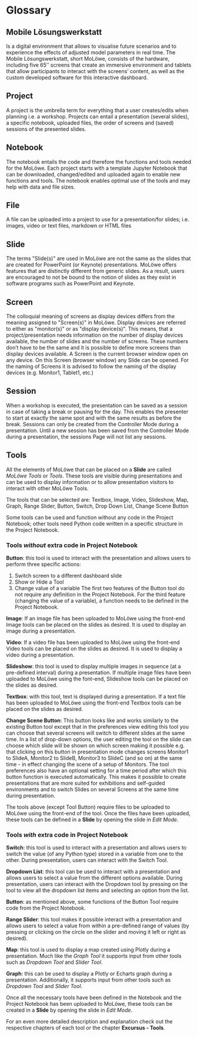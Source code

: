 # Glossary

## **Mobile Lösungswerkstatt**
Is a digital environment that allows to visualise future scenarios and to experience the effects of adjusted model parameters in real time. The Mobile Lösungswerkstatt, short MoLöwe, consists of the hardware, including five 65’’ screens that create an immersive environment and tablets that allow participants to interact with the screens’ content, as well as the custom developed software for this interactive dashboard.

## **Project**
A project is the umbrella term for everything that a user creates/edits when planning i.e. a workshop. Projects can entail a presentation (several slides), a specific notebook, uploaded files, the order of screens and (saved) sessions of the presented slides.

## **Notebook**
The notebook entails the code and therefore the functions and tools needed for the MoLöwe. Each project starts with a template Jupyter Notebook that can be downloaded, changed/edited and uploaded again to enable new functions and tools. The notebook enables optimal use of the tools and may help with data and file sizes.

## **File**
A file can be uploaded into a project to use for a presentation/for slides; i.e. images, video or text files, markdown or HTML files

## **Slide**
The terms "Slide(s)" are used in MoLöwe are not the same as the slides that are created for PowerPoint (or Keynote) presentations. MoLöwe offers features that are distinctly different from generic slides. As a result, users are encouraged to not be bound to the notion of slides as they exist in software programs such as PowerPoint and Keynote.

## **Screen**
The colloquial meaning of screens as display devices differs from the meaning assigned to "Screen(s)" in MoLöwe. Display devices are referred to either as "monitor(s)" or as "display device(s)". This means, that a project/presentation needs information on the number of display devices available, the number of slides and the number of screens. These numbers don’t have to be the same and it is possible to define more screens than display devices available. A Screen is the current browser window open on any device. On this Screen (browser window) any Slide can be opened. For the naming of Screens it is advised to follow the naming of the display devices (e.g. Monitor1, Tablet1, etc.)

## **Session**
When a workshop is executed, the presentation can be saved as a session in case of taking a break or pausing for the day. This enables the presenter to start at exactly the same spot and with the same results as before the break. Sessions can only be created from the Controller Mode during a presentation. Until a new session has been saved from the Controller Mode during a presentation, the sessions Page will not list any sessions.

## **Tools**
All the elements of MoLöwe that can be placed on a **Slide** are called *MoLöwe Tools* or *Tools*. These tools are visible during presentations and can be used to display information or to allow presentation visitors to interact with other MoLöwe Tools.

The tools that can be selected are:
Textbox, Image, Video, Slideshow, Map, Graph, Range Slider, Button, Switch, Drop Down List, Change Scene Button

Some tools can be used and function without any code in the Project Notebook; other tools need Python code written in a specific structure in the Project Notebook.

### Tools *without* extra code in Project Notebook

**Button**: this tool is used to interact with the presentation and allows users to perform three specific actions:
1. Switch screen to a different dashboard slide
2. Show or Hide a Tool
3. Change value of a variable
The first two features of the Button tool do not require any definition in the Project Notebook. For the third feature (changing the value of a variable), a function needs to be defined in the Project Notebook.

**Image**: If an image file has been uploaded to MoLöwe using the front-end Image tools can be placed on the slides as desired. It is used to display an image during a presentation.

**Video**: If a video file has been uploaded to MoLöwe using the front-end Video tools can be placed on the slides as desired. It is used to display a video during a presentation.

**Slideshow**: this tool is used to display multiple images in sequence (at a pre-defined interval) during a presentation. If multiple image files have been uploaded to MoLöwe using the font-end, Slideshow tools can be placed on the slides as desired.

**Textbox**: with this tool, text is displayed during a presentation. If a text file has been uploaded to MoLöwe using the front-end Textbox tools can be placed on the slides as desired. 

**Change Scene Button**: This button looks like and works similarly to the existing Button tool except that in the preferences view editing this tool you can choose that several screens will switch to different slides at the same time. In a list of drop-down options, the user editing the tool on the slide can choose which slide will be shown on which screen making it possible e.g. that clicking on this button in presentation mode changes screens Monitor1 to SlideA, Monitor2 to SlideB, Monitor3 to SlideC (and so on) at the same time - in effect changing the scene of a setup of Monitors. The tool preferences also have an optional setting for a time period after which this button function is executed automatically. This makes it possible to create presentations that are more suited for exhibitions and self-guided environments and to switch Slides on several Screens at the same time during presentation.

The tools above (except Tool Button) require files to be uploaded to MoLöwe using the front-end of the tool. Once the files have been uploaded, these tools can be defined in a **Slide** by opening the slide in *Edit Mode*.


### Tools *with* extra code in Project Notebook

**Switch**: this tool is used to interact with a presentation and allows users to switch the value (of any Python type) stored in a variable from one to the other. During presentation, users can interact with the Switch Tool.

**Dropdown List**: this tool can be used to interact with a presentation and allows users to select a value from the different options available. During presentation, users can interact with the Dropdown tool by pressing on the tool to view all the dropdown list items and selecting an option from the list.

**Button**: as mentioned above, some functions of the Button Tool require code from the Project Notebook. 

**Range Slider**: this tool makes it possible interact with a presentation and allows users to select a value from within a pre-defined range of values (by pressing or clicking on the circle on the slider and moving it left or right as desired).

**Map**: this tool is used to display a map created using Plotly during a presentation. Much like the *Graph Tool* it supports input from other tools such as *Dropdown Tool* and *Slider Tool*.

**Graph**: this can be used to display a Plotly or Echarts graph during a presentation. Additionally, it supports input from other tools such as *Dropdown Tool* and *Slider Tool*.

Once all the necessary tools have been defined in the Notebook and the Project Notebook has been uploaded to MoLöwe, these tools can be created in a **Slide** by opening the slide in *Edit Mode*. 

For an even more detailed description and explanation check out the respective chapters of each tool or the chapter **Excursus - Tools**.
